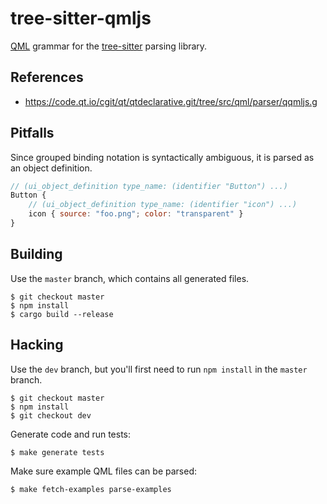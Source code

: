 tree-sitter-qmljs
=================

[QML][] grammar for the [tree-sitter][] parsing library.

[QML]: https://doc.qt.io/qt-6/qmlapplications.html
[tree-sitter]: https://github.com/tree-sitter/tree-sitter

References
----------

* https://code.qt.io/cgit/qt/qtdeclarative.git/tree/src/qml/parser/qqmljs.g

Pitfalls
--------

Since grouped binding notation is syntactically ambiguous, it is parsed as
an object definition.

```qml
// (ui_object_definition type_name: (identifier "Button") ...)
Button {
    // (ui_object_definition type_name: (identifier "icon") ...)
    icon { source: "foo.png"; color: "transparent" }
}
```

Building
--------

Use the `master` branch, which contains all generated files.

```
$ git checkout master
$ npm install
$ cargo build --release
```

Hacking
-------

Use the `dev` branch, but you'll first need to run `npm install` in the
`master` branch.

```
$ git checkout master
$ npm install
$ git checkout dev
```

Generate code and run tests:
```
$ make generate tests
```

Make sure example QML files can be parsed:
```
$ make fetch-examples parse-examples
```
